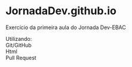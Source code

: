 # JornadaDev.github.io
Exercício da primeira aula do Jornada Dev-EBAC

Utilizando:  
Git/GitHub  
Html  
Pull Request
